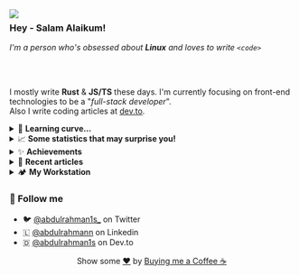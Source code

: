 <img align="left" src="https://i.ibb.co/ZJGDpqh/image.png">

### Hey - Salam Alaikum!
*I'm a person who's obsessed about **Linux** and loves to write `<code>`*

<br/><br/>

I mostly write **Rust** & **JS/TS** these days. I'm currently focusing on front-end technologies to be a "*full-stack developer*". <br/>
Also I write coding articles at [dev.to](https://dev.to/abdulrahman1s).

<details>
<summary>🚀 <b>Learning curve...</b></summary>

- [X] Programming Foundations
- [ ] Full Stack Developer
  - [X] Backend
  - [ ] Frontend (Mostly done)
- [ ] Things I wish to learn this year!
  - [X] Rust
  - [ ] Go
  - [ ] Kotlin
  - [ ] C#
  - [ ] Flutter
  - [X] Shell Scripting
</details>

<details>

<summary>📈 <b>Some statistics that may surprise you!</b></summary>

![statistics](assets/statistics.svg)

</details>

<details>
<summary>✨ <b>Achievements</b></summary>

![achievements](assets/achievements.svg)
</details>

<details>
<summary>👀 <b>Recent articles</b></summary>

[![articles](assets/articles.svg)](https://dev.to/abdulrahman1s)
</details>

<details>
<summary>🏕 <b>My Workstation</b></summary>

- **PC:** i3 3110M + 4GB of RAM
- **OS:** Arch linux
- **Code Editor:** Neovim
  - All of my configurations can be found [here](https://github.com/abdulrahman1s/dotfiles).
- **Browser:** Brave Browser

</details>


### 💬 Follow me
- 🐦 [@abdulrahman1s_](https://twitter.com/TheMaestro1s) on Twitter
- 🇱 [@abdulrahmann](https://linkedin.com/in/abdulrahmann) on Linkedin
- 🇩 [@abdulrahman1s](https://dev.to/abdulrahman1s) on Dev.to

<div align="center">
    Show some <a href="https://quran.com/en/saba/39">❤️</a> by <a href="https://ko-fi.com/abdulrahman1s">Buying me a Coffee ☕</a>
</div>
